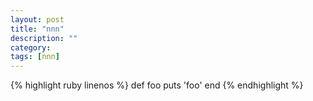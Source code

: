 ```yaml
---
layout: post
title: "nnn"
description: ""
category: 
tags: [nnn]
---
```



{% highlight ruby linenos %}
def foo
  puts 'foo'
end
{% endhighlight %}